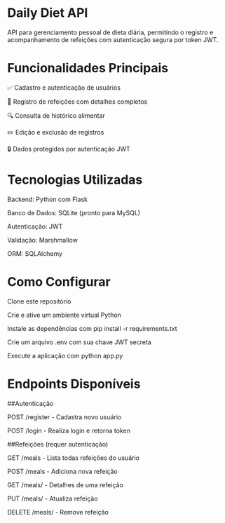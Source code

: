 # Daily Diet API

API para gerenciamento pessoal de dieta diária, permitindo o registro e acompanhamento de refeições com autenticação segura por token JWT.

# Funcionalidades Principais
✅ Cadastro e autenticação de usuários

📝 Registro de refeições com detalhes completos

🔍 Consulta de histórico alimentar

✏️ Edição e exclusão de registros

🔒 Dados protegidos por autenticação JWT

# Tecnologias Utilizadas
Backend: Python com Flask

Banco de Dados: SQLite (pronto para MySQL)

Autenticação: JWT

Validação: Marshmallow

ORM: SQLAlchemy

# Como Configurar
Clone este repositório

Crie e ative um ambiente virtual Python

Instale as dependências com pip install -r requirements.txt

Crie um arquivo .env com sua chave JWT secreta

Execute a aplicação com python app.py

# Endpoints Disponíveis
##Autenticação

POST /register - Cadastra novo usuário

POST /login - Realiza login e retorna token

##Refeições (requer autenticação)

GET /meals - Lista todas refeições do usuário

POST /meals - Adiciona nova refeição

GET /meals/<id> - Detalhes de uma refeição

PUT /meals/<id> - Atualiza refeição

DELETE /meals/<id> - Remove refeição
